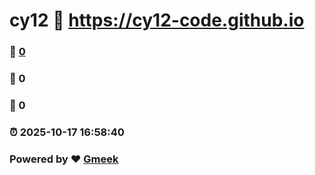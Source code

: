 # cy12 :link: https://cy12-code.github.io 
### :page_facing_up: [0](https://cy12-code.github.io/tag.html) 
### :speech_balloon: 0 
### :hibiscus: 0 
### :alarm_clock: 2025-10-17 16:58:40 
### Powered by :heart: [Gmeek](https://github.com/Meekdai/Gmeek)
